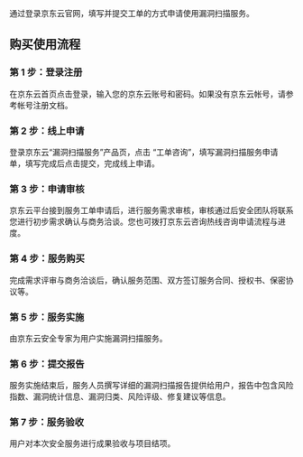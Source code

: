 通过登录京东云官网，填写并提交工单的方式申请使用漏洞扫描服务。 

## 购买使用流程

### 第 1 步：登录注册
在京东云首页点击登录，输入您的京东云账号和密码。如果没有京东云帐号，请参考帐号注册文档。

### 第 2 步：线上申请
登录京东云“漏洞扫描服务”产品页，点击 “工单咨询”，填写漏洞扫描服务申请单，填写完成后点击提交，完成线上申请。

### 第 3 步：申请审核
京东云平台接到服务工单申请后，进行服务需求审核，审核通过后安全团队将联系您进行初步需求确认与商务洽谈。您也可拨打京东云咨询热线咨询申请流程与进度。

### 第 4 步：服务购买
完成需求评审与商务洽谈后，确认服务范围、双方签订服务合同、授权书、保密协议等。

### 第 5 步：服务实施
由京东云安全专家为用户实施漏洞扫描服务。

### 第 6 步：提交报告
服务实施结束后，服务人员撰写详细的漏洞扫描报告提供给用户，报告中包含风险指数、漏洞统计信息、漏洞归类、风险评级、修复建议等信息。

### 第 7 步：服务验收
用户对本次安全服务进行成果验收与项目结项。
